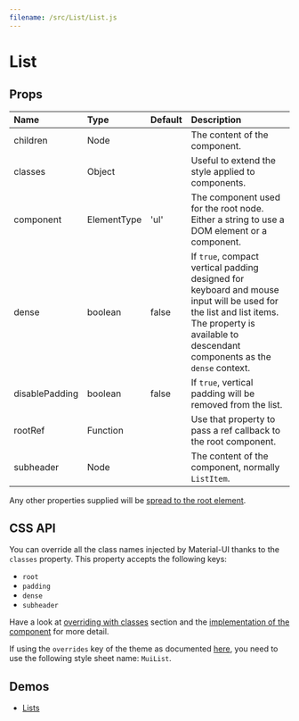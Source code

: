 ```yaml
---
filename: /src/List/List.js
---
```


<!--- This documentation is automatically generated, do not try to edit it. -->

# List



## Props

| Name | Type | Default | Description |
|:-----|:-----|:--------|:------------|
| children | Node |  | The content of the component. |
| classes | Object |  | Useful to extend the style applied to components. |
| component | ElementType | 'ul' | The component used for the root node. Either a string to use a DOM element or a component. |
| dense | boolean | false | If `true`, compact vertical padding designed for keyboard and mouse input will be used for the list and list items. The property is available to descendant components as the `dense` context. |
| disablePadding | boolean | false | If `true`, vertical padding will be removed from the list. |
| rootRef | Function |  | Use that property to pass a ref callback to the root component. |
| subheader | Node |  | The content of the component, normally `ListItem`. |

Any other properties supplied will be [spread to the root element](/guides/api#spread).

## CSS API

You can override all the class names injected by Material-UI thanks to the `classes` property.
This property accepts the following keys:
- `root`
- `padding`
- `dense`
- `subheader`

Have a look at [overriding with classes](/customization/overrides#overriding-with-classes) section
and the [implementation of the component](https://github.com/mui-org/material-ui/tree/v1-beta/src/List/List.js)
for more detail.

If using the `overrides` key of the theme as documented
[here](/customization/themes#customizing-all-instances-of-a-component-type),
you need to use the following style sheet name: `MuiList`.

## Demos

- [Lists](/demos/lists)

